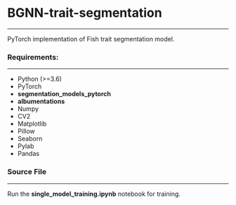 # BGNN-trait-segmentation
--------------------------

PyTorch implementation of Fish trait segmentation model.

### Requirements:
------------------
- Python (>=3.6)
- PyTorch
- **segmentation_models_pytorch**
- **albumentations**
- Numpy
- CV2
- Matplotlib
- Pillow
- Seaborn
- Pylab
- Pandas

### Source File
----------------
Run the **single_model_training.ipynb** notebook for training.

